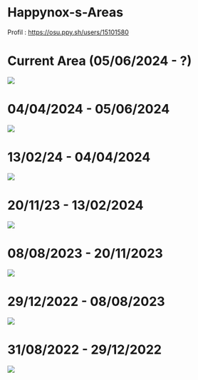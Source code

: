 # Happynox-s-Areas

Profil : https://osu.ppy.sh/users/15101580

# Current Area (05/06/2024 - ?)
![](https://i.imgur.com/LmTkp0b.png)

# 04/04/2024 - 05/06/2024
![](https://i.imgur.com/5UCQzXj.png)

# 13/02/24 - 04/04/2024
![](https://i.imgur.com/rjO6mFe.png)

# 20/11/23 - 13/02/2024
![](https://i.imgur.com/uDtbUkC.png)

# 08/08/2023 - 20/11/2023
![](https://i.imgur.com/RpYLeCx.png)

# 29/12/2022 - 08/08/2023
![](https://i.imgur.com/uDtbUkC.png)

# 31/08/2022 - 29/12/2022
![](https://i.imgur.com/RpYLeCx.png)

